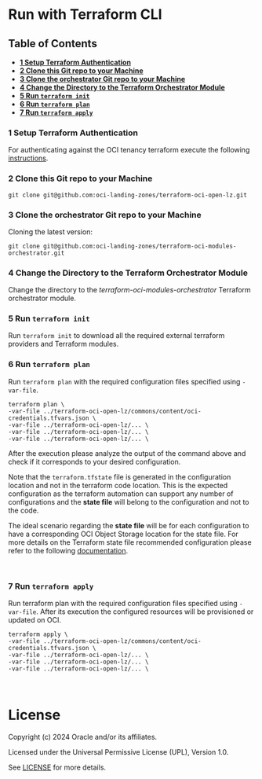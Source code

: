 # Run with Terraform CLI <!-- omit from toc -->

## **Table of Contents** <!-- omit from toc -->
- [**1 Setup Terraform Authentication**](#1-setup-terraform-authentication)
- [**2 Clone this Git repo to your Machine**](#2-clone-this-git-repo-to-your-machine)
- [**3 Clone the orchestrator Git repo to your Machine**](#3-clone-the-orchestrator-git-repo-to-your-machine)
- [**4 Change the Directory to the Terraform Orchestrator Module**](#4-change-the-directory-to-the-terraform-orchestrator-module)
- [**5 Run ```terraform init```**](#5-run-terraform-init)
- [**6 Run ```terraform plan```**](#6-run-terraform-plan)
- [**7 Run ```terraform apply```**](#7-run-terraform-apply)




### **1 Setup Terraform Authentication**
For authenticating against the OCI tenancy terraform execute the following [instructions](/commons/content/terraform_authentication.md).
### **2 Clone this Git repo to your Machine**
```
git clone git@github.com:oci-landing-zones/terraform-oci-open-lz.git
```
### **3 Clone the orchestrator Git repo to your Machine**
Cloning the latest version:
```
git clone git@github.com:oci-landing-zones/terraform-oci-modules-orchestrator.git
```
###  **4 Change the Directory to the Terraform Orchestrator Module**
Change the directory to the *terraform-oci-modules-orchestrator* Terraform orchestrator module.
### **5 Run ```terraform init```**
Run ```terraform init``` to download all the required external terraform providers and Terraform modules.
### **6 Run ```terraform plan```**
Run ```terraform plan``` with the required configuration files specified using `-var-file`.
```
terraform plan \
-var-file ../terraform-oci-open-lz/commons/content/oci-credentials.tfvars.json \
-var-file ../terraform-oci-open-lz/... \
-var-file ../terraform-oci-open-lz/... \
-var-file ../terraform-oci-open-lz/... \

```

After the execution please analyze the output of the command above and check if it corresponds to your desired configuration.

Note that the ```terraform.tfstate``` file is generated in the configuration location and not in the terraform code location. This is the expected configuration as the terraform automation can support any number of configurations and the **state file** will belong to the configuration and not to the code.
  
The ideal scenario regarding the **state file** will be for each configuration to have a corresponding OCI Object Storage location for the state file. For more details on the Terraform state file recommended configuration please refer to the following [documentation](https://docs.oracle.com/en-us/iaas/Content/API/SDKDocs/terraformUsingObjectStore.htm).

&nbsp;

### **7 Run ```terraform apply```**
Run terraform plan with the required configuration files specified using `-var-file`. After its execution the configured resources will be provisioned or updated on OCI.
```
terraform apply \
-var-file ../terraform-oci-open-lz/commons/content/oci-credentials.tfvars.json \
-var-file ../terraform-oci-open-lz/... \
-var-file ../terraform-oci-open-lz/... \
-var-file ../terraform-oci-open-lz/... \
```

&nbsp;
&nbsp; 

# License <!-- omit from toc -->

Copyright (c) 2024 Oracle and/or its affiliates.

Licensed under the Universal Permissive License (UPL), Version 1.0.

See [LICENSE](/LICENSE.txt) for more details.
